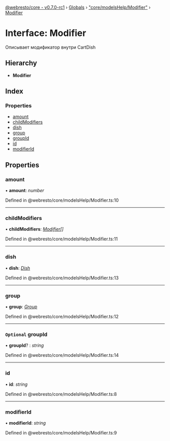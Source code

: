 [@webresto/core - v0.7.0-rc1](../README.md) › [Globals](../globals.md) › ["core/modelsHelp/Modifier"](../modules/_core_modelshelp_modifier_.md) › [Modifier](_core_modelshelp_modifier_.modifier.md)

# Interface: Modifier

Описывает модификатор внутри CartDish

## Hierarchy

* **Modifier**

## Index

### Properties

* [amount](_core_modelshelp_modifier_.modifier.md#amount)
* [childModifiers](_core_modelshelp_modifier_.modifier.md#childmodifiers)
* [dish](_core_modelshelp_modifier_.modifier.md#dish)
* [group](_core_modelshelp_modifier_.modifier.md#group)
* [groupId](_core_modelshelp_modifier_.modifier.md#optional-groupid)
* [id](_core_modelshelp_modifier_.modifier.md#id)
* [modifierId](_core_modelshelp_modifier_.modifier.md#modifierid)

## Properties

###  amount

• **amount**: *number*

Defined in @webresto/core/modelsHelp/Modifier.ts:10

___

###  childModifiers

• **childModifiers**: *[Modifier](_core_modelshelp_modifier_.modifier.md)[]*

Defined in @webresto/core/modelsHelp/Modifier.ts:11

___

###  dish

• **dish**: *[Dish](_core_models_dish_.dish.md)*

Defined in @webresto/core/modelsHelp/Modifier.ts:13

___

###  group

• **group**: *[Group](_core_models_group_.group.md)*

Defined in @webresto/core/modelsHelp/Modifier.ts:12

___

### `Optional` groupId

• **groupId**? : *string*

Defined in @webresto/core/modelsHelp/Modifier.ts:14

___

###  id

• **id**: *string*

Defined in @webresto/core/modelsHelp/Modifier.ts:8

___

###  modifierId

• **modifierId**: *string*

Defined in @webresto/core/modelsHelp/Modifier.ts:9
